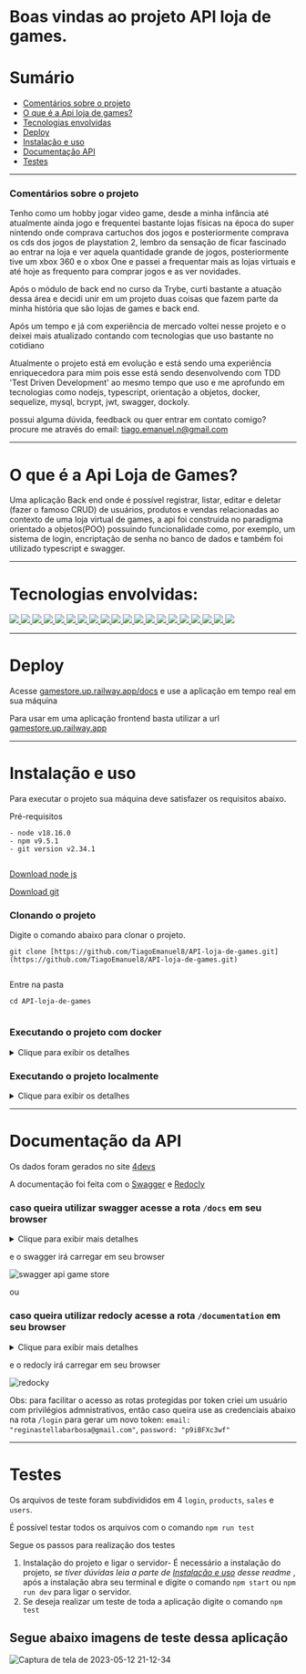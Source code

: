 
# Boas vindas ao projeto API loja de games.

# Sumário

- [Comentários sobre o projeto](#comentários-sobre-o-projeto)
- [O que é a Api loja de games?](#o-que-é-a-api-loja-de-games)
- [Tecnologias envolvidas](#tecnologias-envolvidas)
- [Deploy](#deploy)
- [Instalação e uso](#instalação-e-uso)
- [Documentação API](#documentação-da-api)
- [Testes](#testes)


---

###  Comentários sobre o projeto

Tenho como um hobby jogar video game, desde a minha infância até atualmente ainda jogo e frequentei bastante lojas físicas na época do super nintendo onde comprava cartuchos dos jogos e posteriormente comprava os cds dos jogos de playstation 2, lembro da sensação de ficar fascinado ao entrar na loja e ver aquela quantidade grande de jogos, posteriormente tive um xbox 360 e o xbox One e passei a frequentar mais as lojas virtuais e até hoje as frequento para comprar jogos e as ver novidades.

Após o módulo de back end no curso da Trybe, curti bastante a atuação dessa área e decidi unir em um projeto duas coisas que fazem parte da minha história que são lojas de games e back end.

Após um tempo e já com experiência de mercado voltei nesse projeto e o deixei mais atualizado contando com tecnologias que uso bastante no cotidiano

Atualmente o projeto está em evolução e está sendo uma experiência enriquecedora para mim pois esse está sendo desenvolvendo com TDD 'Test Driven Development' ao mesmo tempo que uso e me aprofundo em tecnologias como nodejs, typescript, orientação a objetos, docker, sequelize, mysql, bcrypt, jwt, swagger, dockoly.


possui alguma dúvida, feedback ou quer entrar em contato comigo? 
procure me através do email: tiago.emanuel.n@gmail.com

---

# O que é a Api Loja de Games?

Uma aplicação Back end onde é possível registrar, listar, editar e deletar (fazer o famoso CRUD) de usuários, produtos e vendas relacionadas ao contexto de uma loja virtual de games, a api foi construida no paradigma orientado a objetos(POO) possuindo funcionalidade como, por exemplo, um sistema de login, encriptação de senha no banco de dados e também foi utilizado typescript e swagger.

---

# Tecnologias envolvidas:
<div>
  <a href="https://www.typescriptlang.org/">
    	<img src="https://img.shields.io/badge/typescript-339933?style=for-the-badge&logo=typescript&color=gray" />
  </a>
  <a href="https://javascript.info/">
    	<img src="https://img.shields.io/badge/javascript-339933?style=for-the-badge&logo=javascript&color=gray" />
  </a>
  <a href="https://docs.npmjs.com/">
  	<img src="https://img.shields.io/badge/Node.js-339933?style=for-the-badge&logo=nodedotjs&color=gray" />
  </a>
  <a href="https://www.docker.com/">
	<img src="https://img.shields.io/badge/docker-339933?style=for-the-badge&logo=docker&color=gray" />
  </a>
  <a href="https://railway.app/">
  	<img src="https://img.shields.io/badge/railway-339933?style=for-the-badge&logo=railway&color=gray" />
  </a>
  <a href="https://pt.wikipedia.org/wiki/Programa%C3%A7%C3%A3o_orientada_a_objetos">
    <img src="https://img.shields.io/badge/Poo-339933?style=for-the-badge&logo=Poo&color=gray" /> 
  </a>
  <a href="https://expressjs.com/pt-br/">
    <img src="https://img.shields.io/badge/Express.js-339933?style=for-the-badge&logo=express&color=gray" /> 
  </a>
  <a href="https://dev.mysql.com/doc/">
    <img src="https://img.shields.io/badge/MySQL-339933?style=for-the-badge&logo=mysql&color=gray" />
  </a>
  <a href="https://sequelize.org/">
    <img src="https://img.shields.io/badge/Sequelize-339933?style=for-the-badge&logo=sequelize&color=gray" />
  </a>
  <a href="https://nodemon.io/">
    <img src="https://img.shields.io/badge/nodemon-339933?style=for-the-badge&logo=nodemon&color=gray" />
  </a>
  <a href="https://swagger.io/">
    <img src=" https://img.shields.io/badge/swagger-339933?style=for-the-badge&logo=swagger&color=gray" />
  </a>
  <a href="https://mochajs.org/">
    <img src=" https://img.shields.io/badge/mocha-339933?style=for-the-badge&logo=mocha&color=gray "/>
  </a>
    <a href="https://www.chaijs.com/">
    <img src=" https://img.shields.io/badge/chai-339933?style=for-the-badge&logo=chai&color=gray "/>
  </a>
  <a href="https://www.npmjs.com/package/dotenv">
    <img src=" https://img.shields.io/badge/dotenv-339933?style=for-the-badge&logo=dotenv&color=gray "/>
  </a>
    <a href="https://git-scm.com/">
    <img src="https://img.shields.io/badge/git-339933?style=for-the-badge&logo=git&color=gray" />
  </a>
  <a href="https://eslint.org/">
    <img src="https://img.shields.io/badge/eslint-339933?style=for-the-badge&logo=eslint&color=gray" />
  </a>
  <a href="https://www.npmjs.com/package/bcryptjs">
    <img src="https://img.shields.io/badge/bcryptjs-339933?style=for-the-badge&logo=bcryptjs&color=gray" />
  </a>
  <a href="https://sinonjs.org/">
    <img src="https://img.shields.io/badge/sinon-339933?style=for-the-badge&logo=sinon&color=gray" />
  </a>
      <a href="https://jwt.io/">
    <img src="https://img.shields.io/badge/jsonwebtoken-339933?style=for-the-badge&logo=jsonwebtoken&color=gray" />
  </a>
    <a href="https://redocly.com/">
    <img src=" https://img.shields.io/badge/redocly-339933?style=for-the-badge&logo=redocly&color=gray" />
  </a>
  </div>
  
---
# Deploy

Acesse [gamestore.up.railway.app/docs](https://gamestore.up.railway.app/docs) e use a aplicação em tempo real em sua máquina

Para usar em uma aplicação frontend basta utilizar a url [gamestore.up.railway.app](https://gamestore.up.railway.app) 

---

# Instalação e uso

Para executar o projeto sua máquina deve satisfazer os requisitos abaixo.  
  
Pré-requisitos  
  
```  
- node v18.16.0  
- npm v9.5.1  
- git version v2.34.1  
  
```  
  
[Download node js](https://nodejs.org/en/)  
  
[Download git](https://git-scm.com/book/en/v2/Getting-Started-Installing-Git)  
  
### Clonando o projeto  
  
Digite o comando abaixo para clonar o projeto.  
  
```  
git clone [https://github.com/TiagoEmanuel8/API-loja-de-games.git](https://github.com/TiagoEmanuel8/API-loja-de-games.git)  
  
```  
  
Entre na pasta  
  
```  
cd API-loja-de-games
  
```  
### Executando o projeto com **docker**

<details>

<summary>Clique para exibir os detalhes</summary>


### Execute o comando abaixo para iniciar o docker  
  
```  
docker-compose up -d && docker exec -it api_store bash
```  
### Instale as dependências  
  
```  
npm install  
```  
  ### Crie uma build do projeto
```  
npm run build  
```  
  ### Popule o banco de dados  
  
```  
npm run sequelize  
```  

### Execute o projeto  
  
```  
npm start  
```  
### Caso queira parar a execução do docker use o comando
  
```  
docker-compose down --rmi local --volumes --remove-orphans
```  

*Obs: apesar do docker ter abordagens mais simples onde com um comando é possível criar tudo, mas meu objetivo inicial era popular o banco de dados sem a necessidade de testar todas as rotas e para isso deveria usar as seeders do sequelize, então a melhor solução que encontrei foi essa.*

</details>

### Executando o projeto **localmente**

<details>

<summary>Clique para exibir os detalhes</summary>
  
### Instale as dependências  
  
```  
npm install  
```  
  ### Crie uma build do projeto
```  
npm run build  
```  
  ### Popule o banco de dados  
  
```  
npm run sequelize  
```  

### Execute o projeto  
  
```  
npm start  
```

</details>

---

# Documentação da API

Os dados foram gerados no site [4devs](https://www.4devs.com.br/gerador_de_pessoas)

A documentação foi feita com o [Swagger](https://swagger.io/) e [Redocly](https://redocly.com/)

### caso queira utilizar **swagger** acesse a rota `/docs` em seu browser

<details>

<summary>Clique para exibir mais detalhes</summary>

 - Caso esteja rodando a aplicação **localmente** acesse http://localhost:3001/docs/
 *no exemplo acima o 3001 é o exemplo de onde a aplicação está rodando localmente*
 
 - Caso esteja rodando com **docker**  acesse http://localhost:3001/docs/
 - Caso esteja rodando no **site**  acesse https://site.com.br/docs/
	
</details>

e o swagger irá carregar em seu browser

![swagger api game store](https://github.com/TiagoEmanuel8/API-loja-de-games/assets/72472530/dd3177ea-7f14-48fc-a6b8-35d2da324b36)


ou

### caso queira utilizar **redocly** acesse a rota `/documentation` em seu browser

<details>

<summary>Clique para exibir mais detalhes</summary>

 - Caso esteja rodando a aplicação **localmente** acesse http://localhost:3001/documentation/
 *no exemplo acima o 3001 é o exemplo de onde a aplicação está rodando localmente*
 - Caso esteja rodando com **docker**  acesse http://localhost:3001/documentation/
 - Caso esteja rodando no **site**  acesse https://site.com.br/documentation/
Com exceção do endpoint `POST /users`, as seguintes verificações serão feitas para os outros endpoints da aplicação.

</details>

e o redocly irá carregar em seu browser

![redocky](https://github.com/TiagoEmanuel8/API-loja-de-games/assets/72472530/df33180d-fe78-4cde-bf57-a1ddcec7055e)


Obs: para facilitar o acesso as rotas protegidas por token criei um usuário com privilégios admnistrativos, então caso queira use as credenciais abaixo na rota `/login` para gerar um novo token:
`email:  "reginastellabarbosa@gmail.com"`,
`password: "p9iBFXc3wf"`


---

# Testes
Os arquivos de teste foram subdivididos em 4 `login`, `products`, `sales` e `users`.

É possível testar todos os arquivos com o comando `npm run test`

Segue os passos para realização dos testes

 1. Instalação do projeto e ligar o servidor-  É necessário a instalação do projeto, *se tiver dúvidas leia a parte de [Instalação e uso](#instalação-e-uso) desse readme* , após a instalação abra seu terminal e digite o comando `npm start` ou `npm run dev` para ligar o servidor.
 2. Se deseja realizar um teste de toda a aplicação digite o comando `npm test`
 

## Segue abaixo imagens de teste dessa aplicação

![Captura de tela de 2023-05-12 21-12-34](https://github.com/TiagoEmanuel8/API-loja-de-games/assets/72472530/a92d083c-9ee1-4bbe-951d-f61a14e1681c)
